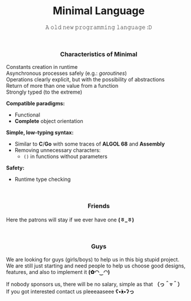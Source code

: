 <div align='center'>

# Minimal Language
𝙰 𝚘𝚕𝚍 𝚗𝚎𝚠 𝚙𝚛𝚘𝚐𝚛𝚊𝚖𝚖𝚒𝚗𝚐 𝚕𝚊𝚗𝚐𝚞𝚊𝚐𝚎 :𝙳

<br/>

### Characteristics of Minimal
</div>

Constants creation in runtime  
Asynchronous processes safely (e.g.: _goroutines_)  
Operations clearly explicit, but with the possibility of abstractions  
Return of more than one value from a function  
Strongly typed (to the extreme)

**Compatible paradigms:**
- Functional
- **Complete** object orientation

**Simple, low-typing syntax:**
- Similar to **C**/**Go** with some traces of **ALGOL 68** and **Assembly**
- Removing unnecessary characters:
  - `()` in functions without parameters

**Safety:**
- Runtime type checking

<br/>
<div align='center'>

### Friends
</div>

Here the patrons will stay if we ever have one **(ㆆ_ㆆ)**

<br/>
<div align='center'>

### Guys
</div>

We are looking for guys (girls/boys) to help us in this big stupid project.  
We are still just starting and need people to help us choose good designs, features, and also to implement it **(✿◠‿◠)**

If nobody sponsors us, there will be no salary, simple as that **（っ＾▿＾）**  
If you got interested contact us pleeeaaseee **ʕ•́ᴥ•̀ʔっ**
